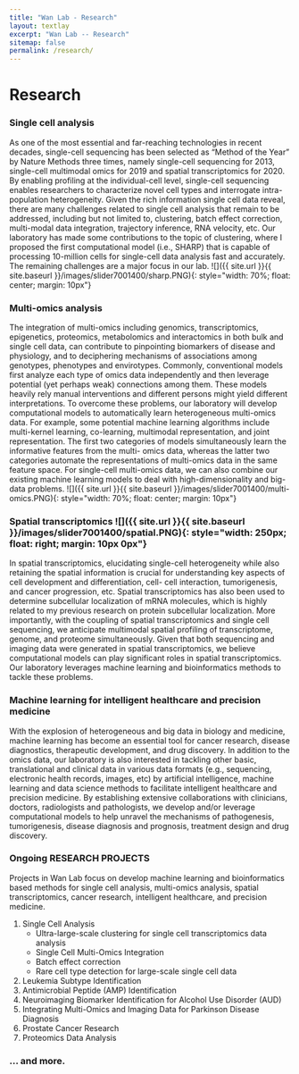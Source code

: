 ```yaml
---
title: "Wan Lab - Research"
layout: textlay
excerpt: "Wan Lab -- Research"
sitemap: false
permalink: /research/
---
```


# Research

### Single cell analysis
As one of the most essential and far-reaching technologies in recent decades, single-cell sequencing has been selected as “Method of the Year” by Nature Methods three times, namely single-cell sequencing for 2013, single-cell multimodal omics for 2019 and spatial transcriptomics for 2020. By enabling profiling at the individual-cell level, single-cell sequencing enables researchers to characterize novel cell types and interrogate intra-population heterogeneity. Given the rich information single cell data reveal, there are many challenges related to single cell analysis that remain to be addressed, including but not limited to, clustering, batch effect correction, multi-modal data integration, trajectory inference, RNA velocity, etc. Our laboratory has made some contributions to the topic of clustering, where I proposed the first computational model (i.e., SHARP) that is capable of processing 10-million cells for single-cell data analysis fast and accurately. The remaining challenges are a major focus in our lab.
![]({{ site.url }}{{ site.baseurl }}/images/slider7001400/sharp.PNG){: style="width: 70%; float: center; margin: 10px"}
### Multi-omics analysis
The integration of multi-omics including genomics, transcriptomics, epigenetics, proteomics, metabolomics and interactomics in both bulk and single cell data, can contribute to pinpointing biomarkers of disease and physiology, and to deciphering mechanisms of associations among genotypes, phenotypes and envirotypes. Commonly, conventional models first analyze each type of omics data independently and then leverage potential (yet perhaps weak) connections among them. These models heavily rely manual interventions and different persons might yield different interpretations. To overcome these problems, our laboratory will develop computational models to automatically learn heterogeneous multi-omics data. For example, some potential machine learning algorithms include multi-kernel learning, co-learning, multimodal representation, and joint representation. The first two categories of models simultaneously learn the informative features from the multi- omics data, whereas the latter two categories automate the representations of multi-omics data in the same feature space. For single-cell multi-omics data, we can also combine our existing machine learning models to deal with high-dimensionality and big-data problems.
![]({{ site.url }}{{ site.baseurl }}/images/slider7001400/multi-omics.PNG){: style="width: 70%; float: center; margin: 10px"}
### Spatial transcriptomics ![]({{ site.url }}{{ site.baseurl }}/images/slider7001400/spatial.PNG){: style="width: 250px; float: right; margin: 10px 0px"}
In spatial transcriptomics, elucidating single-cell heterogeneity while also retaining the spatial information is crucial for understanding key aspects of cell development and differentiation, cell- cell interaction, tumorigenesis, and cancer progression, etc. Spatial transcriptomics has also been used to determine subcellular localization of mRNA molecules, which is highly related to my previous research on protein subcellular localization. More importantly, with the coupling of spatial transcriptomics and single cell sequencing, we anticipate multimodal spatial profiling of transcriptome, genome, and proteome simultaneously. Given that both sequencing and imaging data were generated in spatial transcriptomics, we believe computational models can play significant roles in spatial transcriptomics. Our laboratory leverages machine learning and bioinformatics methods to tackle these problems.

### Machine learning for intelligent healthcare and precision medicine
With the explosion of heterogeneous and big data in biology and medicine, machine learning has become an essential tool for cancer research, disease diagnostics, therapeutic development, and drug discovery. In addition to the omics data, our laboratory is also interested in tackling other basic, translational and clinical data in various data formats (e.g., sequencing, electronic health records, images, etc) by artificial intelligence, machine learning and data science methods to facilitate intelligent healthcare and precision medicine. By establishing extensive collaborations with clinicians, doctors, radiologists and pathologists, we develop and/or leverage computational models to help unravel the mechanisms of pathogenesis, tumorigenesis, disease diagnosis and prognosis, treatment design and drug discovery.

### Ongoing RESEARCH PROJECTS
Projects in Wan Lab focus on develop machine learning and bioinformatics based methods for single cell analysis, multi-omics analysis, spatial transcriptomics, cancer research, intelligent healthcare, and precision medicine.
1. Single Cell Analysis
   * Ultra-large-scale clustering for single cell transcriptomics data analysis
   * Single Cell Multi-Omics Integration
   * Batch effect correction
   * Rare cell type detection for large-scale single cell data
2. Leukemia Subtype Identification
3. Antimicrobial Peptide (AMP) Identification
4. Neuroimaging Biomarker Identification for Alcohol Use Disorder (AUD)
5. Integrating Multi-Omics and Imaging Data for Parkinson Disease Diagnosis
6. Prostate Cancer Research
7. Proteomics Data Analysis

### ... and more.
